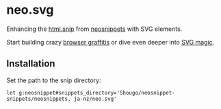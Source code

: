 # neo.svg

Enhancing the [html.snip](https://github.com/Shougo/neosnippet-snippets/blob/master/neosnippets/html.snip) from [neosnippets](https://github.com/Shougo/neosnippet.vim) with SVG elements.

Start building crazy [browser graffitis](https://smashingmagazine.com/2015/05/why-the-svg-filter-is-awesome/) or dive even deeper into [SVG magic](http://talks.brennaobrien.com/svg/#/).

## Installation

Set the path to the snip directory:

`let g:neosnippet#snippets_directory='Shougo/neosnippet-snippets/neosnippets, ja-nz/neo.svg'`
